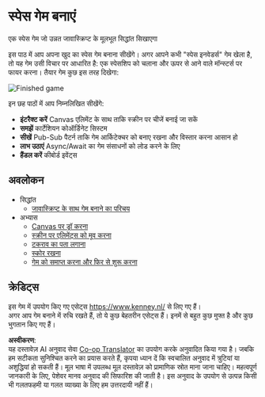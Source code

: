 <!--
CO_OP_TRANSLATOR_METADATA:
{
  "original_hash": "c40a698395ee5102715f7880bba3f2e7",
  "translation_date": "2025-08-24T12:26:49+00:00",
  "source_file": "6-space-game/README.md",
  "language_code": "hi"
}
-->
# स्पेस गेम बनाएं

एक स्पेस गेम जो उन्नत जावास्क्रिप्ट के मूलभूत सिद्धांत सिखाएगा

इस पाठ में आप अपना खुद का स्पेस गेम बनाना सीखेंगे। अगर आपने कभी "स्पेस इनवेडर्स" गेम खेला है, तो यह गेम उसी विचार पर आधारित है: एक स्पेसशिप को चलाना और ऊपर से आने वाले मॉन्स्टर्स पर फायर करना। तैयार गेम कुछ इस तरह दिखेगा:

![Finished game](../../../6-space-game/images/pewpew.gif)

इन छह पाठों में आप निम्नलिखित सीखेंगे:

- **इंटरैक्ट करें** Canvas एलिमेंट के साथ ताकि स्क्रीन पर चीजें बनाई जा सकें
- **समझें** कार्टेशियन कोऑर्डिनेट सिस्टम
- **सीखें** Pub-Sub पैटर्न ताकि गेम आर्किटेक्चर को बनाए रखना और विस्तार करना आसान हो
- **लाभ उठाएं** Async/Await का गेम संसाधनों को लोड करने के लिए
- **हैंडल करें** कीबोर्ड इवेंट्स

## अवलोकन

- सिद्धांत
   - [जावास्क्रिप्ट के साथ गेम बनाने का परिचय](1-introduction/README.md)
- अभ्यास
   - [Canvas पर ड्रॉ करना](2-drawing-to-canvas/README.md)
   - [स्क्रीन पर एलिमेंट्स को मूव करना](3-moving-elements-around/README.md)
   - [टकराव का पता लगाना](4-collision-detection/README.md)
   - [स्कोर रखना](5-keeping-score/README.md)
   - [गेम को समाप्त करना और फिर से शुरू करना](6-end-condition/README.md)

## क्रेडिट्स

इस गेम में उपयोग किए गए एसेट्स https://www.kenney.nl/ से लिए गए हैं।  
अगर आप गेम बनाने में रुचि रखते हैं, तो ये कुछ बेहतरीन एसेट्स हैं। इनमें से बहुत कुछ मुफ्त है और कुछ भुगतान किए गए हैं।

**अस्वीकरण**:  
यह दस्तावेज़ AI अनुवाद सेवा [Co-op Translator](https://github.com/Azure/co-op-translator) का उपयोग करके अनुवादित किया गया है। जबकि हम सटीकता सुनिश्चित करने का प्रयास करते हैं, कृपया ध्यान दें कि स्वचालित अनुवाद में त्रुटियां या अशुद्धियां हो सकती हैं। मूल भाषा में उपलब्ध मूल दस्तावेज़ को प्रामाणिक स्रोत माना जाना चाहिए। महत्वपूर्ण जानकारी के लिए, पेशेवर मानव अनुवाद की सिफारिश की जाती है। इस अनुवाद के उपयोग से उत्पन्न किसी भी गलतफहमी या गलत व्याख्या के लिए हम उत्तरदायी नहीं हैं।